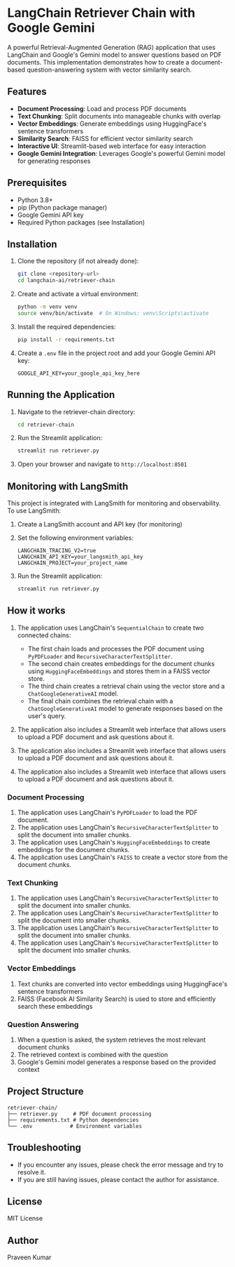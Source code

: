 # LangChain Retriever Chain with Google Gemini

A powerful Retrieval-Augmented Generation (RAG) application that uses LangChain and Google's Gemini model to answer questions based on PDF documents. This implementation demonstrates how to create a document-based question-answering system with vector similarity search.

## Features

- **Document Processing**: Load and process PDF documents
- **Text Chunking**: Split documents into manageable chunks with overlap
- **Vector Embeddings**: Generate embeddings using HuggingFace's sentence transformers
- **Similarity Search**: FAISS for efficient vector similarity search
- **Interactive UI**: Streamlit-based web interface for easy interaction
- **Google Gemini Integration**: Leverages Google's powerful Gemini model for generating responses

## Prerequisites

- Python 3.8+
- pip (Python package manager)
- Google Gemini API key
- Required Python packages (see Installation)

## Installation

1. Clone the repository (if not already done):
   ```bash
   git clone <repository-url>
   cd langchain-ai/retriever-chain

2. Create and activate a virtual environment:
   ```bash
   python -m venv venv
   source venv/bin/activate  # On Windows: venv\Scripts\activate
   ```

3. Install the required dependencies:
   ```bash
   pip install -r requirements.txt
   ```

4. Create a `.env` file in the project root and add your Google Gemini API key:
   ```
   GOOGLE_API_KEY=your_google_api_key_here
   ```

## Running the Application

1. Navigate to the retriever-chain directory:
   ```bash
   cd retriever-chain
   ```

2. Run the Streamlit application:
   ```bash
   streamlit run retriever.py
   ```

3. Open your browser and navigate to `http://localhost:8501`

## Monitoring with LangSmith

This project is integrated with LangSmith for monitoring and observability. To use LangSmith:

1. Create a LangSmith account and API key (for monitoring)
2. Set the following environment variables:
   ```
   LANGCHAIN_TRACING_V2=true
   LANGCHAIN_API_KEY=your_langsmith_api_key
   LANGCHAIN_PROJECT=your_project_name
   ```

3. Run the Streamlit application:
   ```bash
   streamlit run retriever.py
   ```
## How it works

1. The application uses LangChain's `SequentialChain` to create two connected chains:
   - The first chain loads and processes the PDF document using `PyPDFLoader` and `RecursiveCharacterTextSplitter`.
   - The second chain creates embeddings for the document chunks using `HuggingFaceEmbeddings` and stores them in a FAISS vector store.
   - The third chain creates a retrieval chain using the vector store and a `ChatGoogleGenerativeAI` model.
   - The final chain combines the retrieval chain with a `ChatGoogleGenerativeAI` model to generate responses based on the user's query.

2. The application also includes a Streamlit web interface that allows users to upload a PDF document and ask questions about it.

3. The application also includes a Streamlit web interface that allows users to upload a PDF document and ask questions about it.

4. The application also includes a Streamlit web interface that allows users to upload a PDF document and ask questions about it.

### Document Processing

1. The application uses LangChain's `PyPDFLoader` to load the PDF document.
2. The application uses LangChain's `RecursiveCharacterTextSplitter` to split the document into smaller chunks.
3. The application uses LangChain's `HuggingFaceEmbeddings` to create embeddings for the document chunks.
4. The application uses LangChain's `FAISS` to create a vector store from the document chunks.

### Text Chunking

1. The application uses LangChain's `RecursiveCharacterTextSplitter` to split the document into smaller chunks.
2. The application uses LangChain's `RecursiveCharacterTextSplitter` to split the document into smaller chunks.
3. The application uses LangChain's `RecursiveCharacterTextSplitter` to split the document into smaller chunks.
4. The application uses LangChain's `RecursiveCharacterTextSplitter` to split the document into smaller chunks.

### Vector Embeddings
1. Text chunks are converted into vector embeddings using HuggingFace's sentence transformers
2. FAISS (Facebook AI Similarity Search) is used to store and efficiently search these embeddings

### Question Answering
1. When a question is asked, the system retrieves the most relevant document chunks
2. The retrieved context is combined with the question
3. Google's Gemini model generates a response based on the provided context

## Project Structure

```
retriever-chain/
├── retriever.py     # PDF document processing
├── requirements.txt # Python dependencies
└── .env            # Environment variables
```

## Troubleshooting

- If you encounter any issues, please check the error message and try to resolve it.
- If you are still having issues, please contact the author for assistance.

## License

MIT License

## Author

Praveen Kumar
